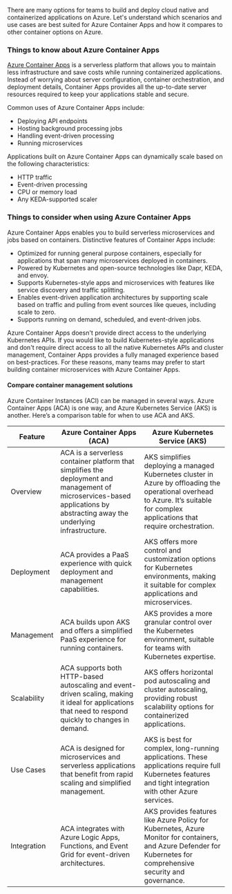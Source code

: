 There are many options for teams to build and deploy cloud native and containerized applications on Azure. Let's understand which scenarios and use cases are best suited for Azure Container Apps and how it compares to other container options on Azure.

### Things to know about Azure Container Apps

[Azure Container Apps](/azure/container-apps/overview) is a serverless platform that allows you to maintain less infrastructure and save costs while running containerized applications. Instead of worrying about server configuration, container orchestration, and deployment details, Container Apps provides all the up-to-date server resources required to keep your applications stable and secure.

Common uses of Azure Container Apps include:

- Deploying API endpoints
- Hosting background processing jobs
- Handling event-driven processing
- Running microservices

Applications built on Azure Container Apps can dynamically scale based on the following characteristics:

- HTTP traffic
- Event-driven processing
- CPU or memory load
- Any KEDA-supported scaler

### Things to consider when using Azure Container Apps 

Azure Container Apps enables you to build serverless microservices and jobs based on containers. Distinctive features of Container Apps include:

- Optimized for running general purpose containers, especially for applications that span many microservices deployed in containers.
- Powered by Kubernetes and open-source technologies like Dapr, KEDA, and envoy.
- Supports Kubernetes-style apps and microservices with features like service discovery and traffic splitting.
- Enables event-driven application architectures by supporting scale based on traffic and pulling from event sources like queues, including scale to zero.
- Supports running on demand, scheduled, and event-driven jobs.

Azure Container Apps doesn't provide direct access to the underlying Kubernetes APIs. If you would like to build Kubernetes-style applications and don't require direct access to all the native Kubernetes APIs and cluster management, Container Apps provides a fully managed experience based on best-practices. For these reasons, many teams may prefer to start building container microservices with Azure Container Apps.

#### Compare container management solutions

Azure Container Instances (ACI) can be managed in several ways. Azure Container Apps (ACA) is one way, and Azure Kubernetes Service (AKS) is another. Here’s a comparison table for when to use ACA and AKS. 

| Feature | Azure Container Apps (ACA) | Azure Kubernetes Service (AKS) |
| --- | --- | --- |
| Overview | ACA is a serverless container platform that simplifies the deployment and management of microservices-based applications by abstracting away the underlying infrastructure. | AKS simplifies deploying a managed Kubernetes cluster in Azure by offloading the operational overhead to Azure. It’s suitable for complex applications that require orchestration. |
| Deployment | ACA provides a PaaS experience with quick deployment and management capabilities. | AKS offers more control and customization options for Kubernetes environments, making it suitable for complex applications and microservices. |
| Management | ACA builds upon AKS and offers a simplified PaaS experience for running containers. | AKS provides a more granular control over the Kubernetes environment, suitable for teams with Kubernetes expertise. |
| Scalability | ACA supports both HTTP-based autoscaling and event-driven scaling, making it ideal for applications that need to respond quickly to changes in demand. | AKS offers horizontal pod autoscaling and cluster autoscaling, providing robust scalability options for containerized applications. |
| Use Cases | ACA is designed for microservices and serverless applications that benefit from rapid scaling and simplified management. | AKS is best for complex, long-running applications. These applications require full Kubernetes features and tight integration with other Azure services. |
| Integration | ACA integrates with Azure Logic Apps, Functions, and Event Grid for event-driven architectures. | AKS provides features like Azure Policy for Kubernetes, Azure Monitor for containers, and Azure Defender for Kubernetes for comprehensive security and governance. |